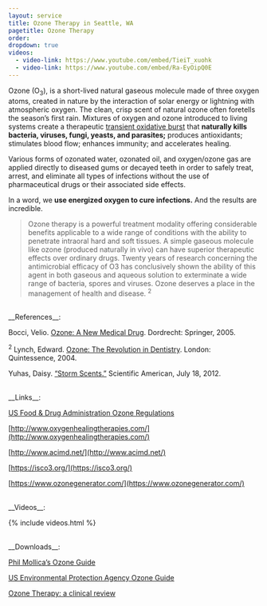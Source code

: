 ```yaml
---
layout: service
title: Ozone Therapy in Seattle, WA
pagetitle: Ozone Therapy
order:
dropdown: true
videos:
  - video-link: https://www.youtube.com/embed/TieiT_xuohk
  - video-link: https://www.youtube.com/embed/Ra-EyOipQ0E
---
```


Ozone (O<sub>3</sub>), is a short-lived natural gaseous molecule made of three oxygen atoms, created in nature by the interaction of solar energy or lightning with atmospheric oxygen. The clean, crisp scent of natural ozone often foretells the season’s first rain. Mixtures of oxygen and ozone introduced to living systems create a therapeutic [transient oxidative burst](https://en.wikipedia.org/wiki/Respiratory_burst) that **naturally kills bacteria, viruses, fungi, yeasts, and parasites;** produces antioxidants; stimulates blood flow; enhances immunity; and accelerates healing.


Various forms of ozonated water, ozonated oil, and oxygen/ozone gas are applied directly to diseased gums or decayed teeth in order to safely treat, arrest, and eliminate all types of infections without the use of pharmaceutical drugs or their associated side effects.


In a word, we **use energized oxygen to cure infections.** And the results are incredible.


> Ozone therapy is a powerful treatment modality offering considerable benefits applicable to a wide range of conditions with the ability to penetrate intraoral hard and soft tissues. A simple gaseous molecule like ozone (produced naturally in vivo) can have superior therapeutic effects over ordinary drugs. Twenty years of research concerning the antimicrobial efficacy of O3 has conclusively shown the ability of this agent in both gaseous and aqueous solution to exterminate a wide range of bacteria, spores and viruses. Ozone deserves a place in the management of health and disease. <sup>2</sup>

<br/>
__References__:

Bocci, Velio. [Ozone: A New Medical Drug](https://drive.google.com/file/d/1soY7_8R6XYzqF2Nj902a0a3xhbubppUk/view?usp=sharing). Dordrecht: Springer, 2005.

<sup>2</sup> Lynch, Edward. [Ozone: The Revolution in Dentistry](https://drive.google.com/file/d/1SXvpiP2NCGiFvXbbOdNAFTGq9ErcyeZU/view). London: Quintessence, 2004.

Yuhas, Daisy. [“Storm Scents.”](https://www.scientificamerican.com/article/storm-scents-smell-rain/) Scientific American, July 18, 2012.

<br/>
__Links__:

[US Food & Drug Administration Ozone Regulations](https://www.accessdata.fda.gov/scripts/cdrh/cfdocs/cfcfr/cfrsearch.cfm?fr=801.415)

[http://www.oxygenhealingtherapies.com/](http://www.oxygenhealingtherapies.com/)

[http://www.acimd.net/](http://www.acimd.net/)

[https://isco3.org/](https://isco3.org/)

[https://www.ozonegenerator.com/](https://www.ozonegenerator.com/)

<br/>
__Videos__:

{% include videos.html %}

<br/>
__Downloads__:

[Phil Mollica’s Ozone Guide](https://drive.google.com/file/d/10yFlJkaOjfENpFbdxePOC1heMLmrOUuW/view)

[US Environmental Protection Agency Ozone Guide](https://drive.google.com/file/d/1WsXWOq4ymDsABkoxdMZpOrf_4oNRRuvS/view)

[Ozone Therapy: a clinical review](https://www.ncbi.nlm.nih.gov/pmc/articles/PMC3312702/?report=printable)
